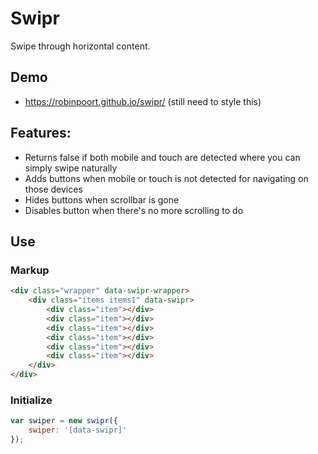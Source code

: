 # Swipr
Swipe through horizontal content.

## Demo
* https://robinpoort.github.io/swipr/ (still need to style this)

## Features:
- Returns false if both mobile and touch are detected where you can simply swipe naturally
- Adds buttons when mobile or touch is not detected for navigating on those devices
- Hides buttons when scrollbar is gone
- Disables button when there's no more scrolling to do

## Use

### Markup

```html
<div class="wrapper" data-swipr-wrapper>
    <div class="items items1" data-swipr>
        <div class="item"></div>
        <div class="item"></div>
        <div class="item"></div>
        <div class="item"></div>
        <div class="item"></div>
        <div class="item"></div>
    </div>
</div>
```

### Initialize
```js
var swiper = new swipr({
    swiper: '[data-swipr]'
});
```
